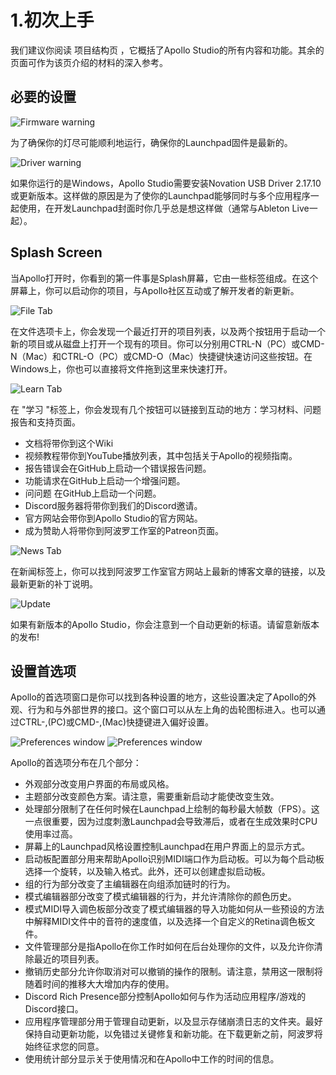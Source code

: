 # 1.初次上手

我们建议你阅读 项目结构页 ，它概括了Apollo Studio的所有内容和功能。其余的页面可作为该页介绍的材料的深入参考。

## 必要的设置

![Firmware warning](https://cdn.discordapp.com/attachments/653392306291998721/679321874227920907/unknown.png)

为了确保你的灯尽可能顺利地运行，确保你的Launchpad固件是最新的。

![Driver warning](https://cdn.discordapp.com/attachments/339228623271886848/706681073953931324/unknown.png)

如果你运行的是Windows，Apollo Studio需要安装Novation USB Driver 2.17.10或更新版本。这样做的原因是为了使你的Launchpad能够同时与多个应用程序一起使用，在开发Launchpad封面时你几乎总是想这样做（通常与Ableton Live一起）。

## Splash Screen

当Apollo打开时，你看到的第一件事是Splash屏幕，它由一些标签组成。在这个屏幕上，你可以启动你的项目，与Apollo社区互动或了解开发者的新更新。

![File Tab](https://cdn.discordapp.com/attachments/349854261787754498/640965774105772034/unknown.png)

在文件选项卡上，你会发现一个最近打开的项目列表，以及两个按钮用于启动一个新的项目或从磁盘上打开一个现有的项目。你可以分别用CTRL-N（PC）或CMD-N（Mac）和CTRL-O（PC）或CMD-O（Mac）快捷键快速访问这些按钮。在Windows上，你也可以直接将文件拖到这里来快速打开。

![Learn Tab](https://cdn.discordapp.com/attachments/349854261787754498/640965848793612298/unknown.png)

在 "学习 "标签上，你会发现有几个按钮可以链接到互动的地方：学习材料、问题报告和支持页面。

* 文档将带你到这个Wiki
* 视频教程带你到YouTube播放列表，其中包括关于Apollo的视频指南。
* 报告错误会在GitHub上启动一个错误报告问题。
* 功能请求在GitHub上启动一个增强问题。
* 问问题 在GitHub上启动一个问题。
* Discord服务器将带你到我们的Discord邀请。
* 官方网站会带你到Apollo Studio的官方网站。
* 成为赞助人将带你到阿波罗工作室的Patreon页面。

![News Tab](https://cdn.discordapp.com/attachments/653392306291998721/653392405047017473/unknown.png)

在新闻标签上，你可以找到阿波罗工作室官方网站上最新的博客文章的链接，以及最新更新的补丁说明。

![Update](https://cdn.discordapp.com/attachments/653392306291998721/679297645679869952/unknown.png)

如果有新版本的Apollo Studio，你会注意到一个自动更新的标语。请留意新版本的发布!

## 设置首选项

Apollo的首选项窗口是你可以找到各种设置的地方，这些设置决定了Apollo的外观、行为和与外部世界的接口。这个窗口可以从左上角的齿轮图标进入。也可以通过CTRL-,\(PC\)或CMD-,\(Mac\)快捷键进入偏好设置。

![Preferences window](https://media.discordapp.net/attachments/636554452727496736/745998284828442756/unknown.png?width=345&height=480) ![Preferences window](https://media.discordapp.net/attachments/636554452727496736/745998329619677306/unknown.png?width=345&height=480)

Apollo的首选项分布在几个部分：

* 外观部分改变用户界面的布局或风格。
* 主题部分改变颜色方案。请注意，需要重新启动才能使改变生效。
* 处理部分限制了在任何时候在Launchpad上绘制的每秒最大帧数（FPS）。这一点很重要，因为过度刺激Launchpad会导致滞后，或者在生成效果时CPU使用率过高。
* 屏幕上的Launchpad风格设置控制Launchpad在用户界面上的显示方式。
* 启动板配置部分用来帮助Apollo识别MIDI端口作为启动板。可以为每个启动板选择一个旋转，以及输入格式。此外，还可以创建虚拟启动板。
* 组的行为部分改变了主编辑器在向组添加链时的行为。
* 模式编辑器部分改变了模式编辑器的行为，并允许清除你的颜色历史。
* 模式MIDI导入调色板部分改变了模式编辑器的导入功能如何从一些预设的方法中解释MIDI文件中的音符的速度值，以及选择一个自定义的Retina调色板文件。
* 文件管理部分是指Apollo在你工作时如何在后台处理你的文件，以及允许你清除最近的项目列表。
* 撤销历史部分允许你取消对可以撤销的操作的限制。请注意，禁用这一限制将随着时间的推移大大增加内存的使用。
* Discord Rich Presence部分控制Apollo如何与作为活动应用程序/游戏的Discord接口。
* 应用程序管理部分用于管理自动更新，以及显示存储崩溃日志的文件夹。最好保持自动更新功能，以免错过关键修复和新功能。在下载更新之前，阿波罗将始终征求您的同意。
* 使用统计部分显示关于使用情况和在Apollo中工作的时间的信息。

